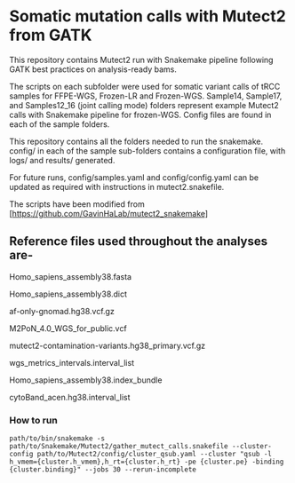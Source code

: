# Somatic mutation calls with Mutect2 from GATK

This repository contains Mutect2 run with Snakemake pipeline following GATK best practices on analysis-ready bams. 

The scripts on each subfolder were used for somatic variant calls of tRCC samples for FFPE-WGS, Frozen-LR and Frozen-WGS. Sample14, Sample17, and Samples12_16 (joint calling mode) folders represent example Mutect2 calls with Snakemake pipeline for frozen-WGS. Config files are found in each of the sample folders. 

This repository contains all the folders needed to run the snakemake. config/ in each of the sample sub-folders contains a configuration file, with logs/ and results/ generated.

For future runs, config/samples.yaml and config/config.yaml can be updated as required with instructions in mutect2.snakefile.

The scripts have been modified from [https://github.com/GavinHaLab/mutect2_snakemake]

## Reference files used throughout the analyses are-

Homo_sapiens_assembly38.fasta

Homo_sapiens_assembly38.dict

af-only-gnomad.hg38.vcf.gz

M2PoN_4.0_WGS_for_public.vcf

mutect2-contamination-variants.hg38_primary.vcf.gz

wgs_metrics_intervals.interval_list

Homo_sapiens_assembly38.index_bundle

cytoBand_acen.hg38.interval_list

### How to run

```
path/to/bin/snakemake -s path/to/Snakemake/Mutect2/gather_mutect_calls.snakefile --cluster-config path/to/Mutect2/config/cluster_qsub.yaml --cluster "qsub -l h_vmem={cluster.h_vmem},h_rt={cluster.h_rt} -pe {cluster.pe} -binding {cluster.binding}" --jobs 30 --rerun-incomplete

```
